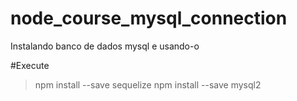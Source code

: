 # node_course_mysql_connection
Instalando banco de dados mysql e usando-o


#Execute

> npm install --save sequelize
> npm install --save mysql2